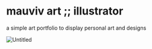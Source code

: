 # mauviv art ;; illustrator

a simple art portfolio to display personal art and designs

![Untitled](https://user-images.githubusercontent.com/70307218/156903361-7926fff6-a2f3-416b-9533-4decfa546c63.png)

